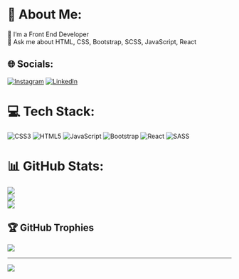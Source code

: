 # 💫 About Me:
🔭 I’m a Front End Developer<br>💬 Ask me about HTML, CSS, Bootstrap, SCSS, JavaScript, React<br>


## 🌐 Socials:
[![Instagram](https://img.shields.io/badge/Instagram-%23E4405F.svg?logo=Instagram&logoColor=white)](https://instagram.com/mfrknu) [![LinkedIn](https://img.shields.io/badge/LinkedIn-%230077B5.svg?logo=linkedin&logoColor=white)](https://linkedin.com/in/mfurkanuygur1) 

# 💻 Tech Stack:
![CSS3](https://img.shields.io/badge/css3-%231572B6.svg?style=plastic&logo=css3&logoColor=white) ![HTML5](https://img.shields.io/badge/html5-%23E34F26.svg?style=plastic&logo=html5&logoColor=white) ![JavaScript](https://img.shields.io/badge/javascript-%23323330.svg?style=plastic&logo=javascript&logoColor=%23F7DF1E) ![Bootstrap](https://img.shields.io/badge/bootstrap-%23563D7C.svg?style=plastic&logo=bootstrap&logoColor=white) ![React](https://img.shields.io/badge/react-%2320232a.svg?style=plastic&logo=react&logoColor=%2361DAFB) ![SASS](https://img.shields.io/badge/SASS-hotpink.svg?style=plastic&logo=SASS&logoColor=white)
# 📊 GitHub Stats:
![](https://github-readme-stats.vercel.app/api?username=mfurkanuygur&theme=dark&hide_border=true&include_all_commits=true&count_private=true)<br/>
![](https://github-readme-streak-stats.herokuapp.com/?user=mfurkanuygur&theme=dark&hide_border=true)<br/>
![](https://github-readme-stats.vercel.app/api/top-langs/?username=mfurkanuygur&theme=dark&hide_border=true&include_all_commits=true&count_private=true&layout=compact)

## 🏆 GitHub Trophies
![](https://github-profile-trophy.vercel.app/?username=mfurkanuygur&theme=nord&no-frame=false&no-bg=false&margin-w=4)

---
[![](https://visitcount.itsvg.in/api?id=mfurkanuygur&icon=0&color=1)](https://visitcount.itsvg.in)

<!-- Proudly created with GPRM ( https://gprm.itsvg.in ) -->